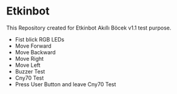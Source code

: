 # Etkinbot

This Repository created for Etkinbot Akıllı Böcek v1.1 test purpose.

* Fist blick RGB LEDs 
* Move Forward
* Move Backward
* Move Right
* Move Left
* Buzzer Test
* Cny70 Test
* Press User Button and leave Cny70 Test

